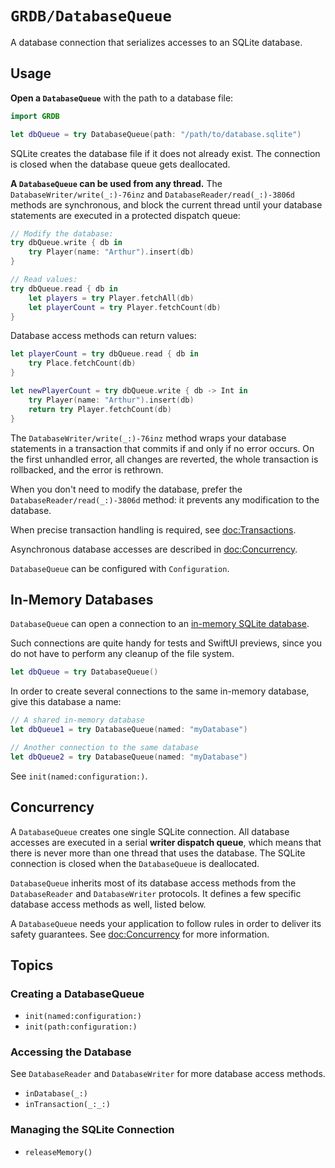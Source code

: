 # ``GRDB/DatabaseQueue``

A database connection that serializes accesses to an SQLite database.

## Usage

**Open a `DatabaseQueue`** with the path to a database file:

```swift
import GRDB

let dbQueue = try DatabaseQueue(path: "/path/to/database.sqlite")
```

SQLite creates the database file if it does not already exist. The connection is closed when the database queue gets deallocated.

**A `DatabaseQueue` can be used from any thread.** The ``DatabaseWriter/write(_:)-76inz`` and ``DatabaseReader/read(_:)-3806d`` methods are synchronous, and block the current thread until your database statements are executed in a protected dispatch queue:

```swift
// Modify the database:
try dbQueue.write { db in
    try Player(name: "Arthur").insert(db)
}

// Read values:
try dbQueue.read { db in
    let players = try Player.fetchAll(db)
    let playerCount = try Player.fetchCount(db)
}
```

Database access methods can return values:

```swift
let playerCount = try dbQueue.read { db in
    try Place.fetchCount(db)
}

let newPlayerCount = try dbQueue.write { db -> Int in
    try Player(name: "Arthur").insert(db)
    return try Player.fetchCount(db)
}
```

The ``DatabaseWriter/write(_:)-76inz`` method wraps your database statements in a transaction that commits if and only if no error occurs. On the first unhandled error, all changes are reverted, the whole transaction is rollbacked, and the error is rethrown.

When you don't need to modify the database, prefer the ``DatabaseReader/read(_:)-3806d`` method: it prevents any modification to the database.

When precise transaction handling is required, see <doc:Transactions>.

Asynchronous database accesses are described in <doc:Concurrency>.

`DatabaseQueue` can be configured with ``Configuration``.

## In-Memory Databases

`DatabaseQueue` can open a connection to an [in-memory SQLite database](https://www.sqlite.org/inmemorydb.html).

Such connections are quite handy for tests and SwiftUI previews, since you do not have to perform any cleanup of the file system.

```swift
let dbQueue = try DatabaseQueue()
```

In order to create several connections to the same in-memory database, give this database a name:

```swift
// A shared in-memory database
let dbQueue1 = try DatabaseQueue(named: "myDatabase")

// Another connection to the same database
let dbQueue2 = try DatabaseQueue(named: "myDatabase")
```

See ``init(named:configuration:)``.

## Concurrency

A `DatabaseQueue` creates one single SQLite connection. All database accesses are executed in a serial **writer dispatch queue**, which means that there is never more than one thread that uses the database. The SQLite connection is closed when the `DatabaseQueue` is deallocated.

`DatabaseQueue` inherits most of its database access methods from the ``DatabaseReader`` and ``DatabaseWriter`` protocols. It defines a few specific database access methods as well, listed below.

A `DatabaseQueue` needs your application to follow rules in order to deliver its safety guarantees. See <doc:Concurrency> for more information.

## Topics

### Creating a DatabaseQueue

- ``init(named:configuration:)``
- ``init(path:configuration:)``

### Accessing the Database

See ``DatabaseReader`` and ``DatabaseWriter`` for more database
access methods.

- ``inDatabase(_:)``
- ``inTransaction(_:_:)``

### Managing the SQLite Connection

- ``releaseMemory()``
